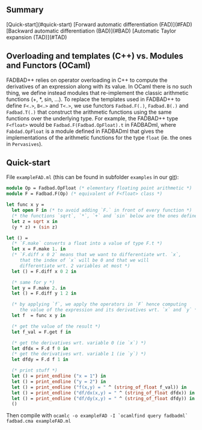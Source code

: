 [git]: https://github.com/fadbadml-dev/FADBADml

## Summary

<div id="summary" class="centered" markdown="1">
[Quick-start](#quick-start)
[Forward automatic differentiation (FAD)](#FAD)
[Backward automatic differentiation (BAD)](#BAD)
[Automatic Taylor expansion (TAD)](#TAD)
</div>

## Overloading and templates (C++) vs. Modules and Functors (OCaml)

FADBAD++ relies on operator overloading in C++ to compute the derivatives of an expression along with its value. In OCaml there is no such thing, we define instead modules that re-implement the classic arithmetic functions (+, *, sin, ...).
To replace the templates used in FADBAD++ to define `F<.>`, `B<.>` and `T<.>`, we use functors `Fadbad.F(.)`, `Fadbad.B(.)` and `Fadbad.T(.)` that construct the arithmetic functions using the same functions over the underlying type.
For example, the FADBAD++ type `F<float>` would be `Fadbad.F(Fadbad.OpFloat).t` in FADBADml, where `Fabdad.OpFloat` is a module defined in FADBADml that gives the implementations of the arithmetic functions for the type `float` (ie. the ones in `Pervasives`).

## Quick-start

File `exampleFAD.ml` (this can be found in subfolder `examples` in our [git]):

~~~ocaml
module Op = Fadbad.OpFloat (* elementary floating point arithmetic *)
module F = Fadbad.F(Op) (* equivalent of F<float> class *)

let func x y =
  let open F in (* to avoid adding `F.` in front of every function *)
  (* the functions `sqrt`, `*`, `+` and `sin` below are the ones defined in F *)
  let z = sqrt x in
  (y * z) + (sin z)

let () =
  (* `F.make` converts a float into a value of type F.t *)
  let x = F.make 1. in
  (* `F.diff x 0 2` means that we want to differentiate wrt. `x`,
     that the index of `x` will be 0 and that we will
     differentiate wrt. 2 variables at most *)
  let () = F.diff x 0 2 in

  (* same for y *)
  let y = F.make 2. in
  let () = F.diff y 1 2 in

  (* by applying `f`, we apply the operators in `F` hence computing
     the value of the expression and its derivatives wrt. `x` and `y` *)
  let f  = func x y in

  (* get the value of the result *)
  let f_val = F.get f in

  (* get the derivatives wrt. variable 0 (ie `x`) *)
  let dfdx = F.d f 0 in
  (* get the derivatives wrt. variable 1 (ie `y`) *)
  let dfdy = F.d f 1 in

  (* print stuff *)
  let () = print_endline ("x = 1") in
  let () = print_endline ("y = 2") in
  let () = print_endline ("f(x,y) = " ^ (string_of_float f_val)) in
  let () = print_endline ("df/dx(x,y) = " ^ (string_of_float dfdx)) in
  let () = print_endline ("df/dy(x,y) = " ^ (string_of_float dfdy)) in
  ()
~~~

Then compile with
``ocamlc -o exampleFAD -I `ocamlfind query fadbadml` fadbad.cma exampleFAD.ml``
